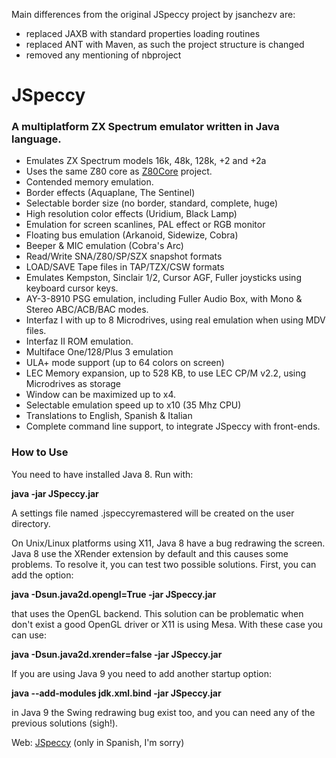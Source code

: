 Main differences from the original JSpeccy project by jsanchezv are:
* replaced JAXB with standard properties loading routines
* replaced ANT with Maven, as such the project structure is changed
* removed any mentioning of nbproject

# JSpeccy
### A multiplatform ZX Spectrum emulator written in Java language.

* Emulates ZX Spectrum models 16k, 48k, 128k, +2 and +2a
* Uses the same Z80 core as [Z80Core](http://github.com/jsanchezv/Z80Core) project.
* Contended memory emulation.
* Border effects (Aquaplane, The Sentinel)
* Selectable border size (no border, standard, complete, huge)
* High resolution color effects (Uridium, Black Lamp)
* Emulation for screen scanlines, PAL effect or RGB monitor
* Floating bus emulation (Arkanoid, Sidewize, Cobra)
* Beeper & MIC emulation (Cobra's Arc)
* Read/Write SNA/Z80/SP/SZX snapshot formats
* LOAD/SAVE Tape files in TAP/TZX/CSW formats
* Emulates Kempston, Sinclair 1/2, Cursor AGF, Fuller joysticks using keyboard cursor keys.
* AY-3-8910 PSG emulation, including Fuller Audio Box, with Mono & Stereo ABC/ACB/BAC modes.
* Interfaz I with up to 8 Microdrives, using real emulation when using MDV files.
* Interfaz II ROM emulation.
* Multiface One/128/Plus 3 emulation
* ULA+ mode support (up to 64 colors on screen)
* LEC Memory expansion, up to 528 KB, to use LEC CP/M v2.2, using Microdrives as storage
* Window can be maximized up to x4.
* Selectable emulation speed up to x10 (35 Mhz CPU)
* Translations to English, Spanish & Italian
* Complete command line support, to integrate JSpeccy with front-ends.

### How to Use
You need to have installed Java 8. Run with:

**java -jar JSpeccy.jar**

A settings file named .jspeccyremastered will be created on the user directory.

On Unix/Linux platforms using X11, Java 8 have a bug redrawing the screen. Java 8 use
the XRender extension by default and this causes some problems. To resolve it, you can
test two possible solutions. First, you can add the option:

**java -Dsun.java2d.opengl=True -jar JSpeccy.jar**

that uses the OpenGL backend. This solution can be problematic when don't exist a
good OpenGL driver or X11 is using Mesa. With these case you can use:

**java -Dsun.java2d.xrender=false -jar JSpeccy.jar**

If you are using Java 9 you need to add another startup option:

**java --add-modules jdk.xml.bind -jar JSpeccy.jar**

in Java 9 the Swing redrawing bug exist too, and you can need any of the previous
solutions (sigh!).

Web: [JSpeccy](http://jspeccy.speccy.org) (only in Spanish, I'm sorry)
